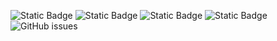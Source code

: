 ![Static Badge](https://img.shields.io/badge/blacklists-61-000000) ![Static Badge](https://img.shields.io/badge/blacklisted-2969958-cc0000) ![Static Badge](https://img.shields.io/badge/whitelisted-2253-00CC00) ![Static Badge](https://img.shields.io/badge/streaming_blacklist-28107-000000) ![GitHub issues](https://img.shields.io/github/issues/fabriziosalmi/blacklists)
